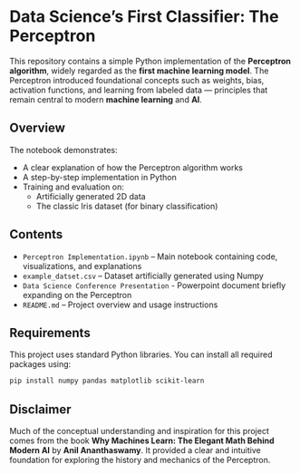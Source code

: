 # Data Science’s First Classifier: The Perceptron

This repository contains a simple Python implementation of the **Perceptron algorithm**, widely regarded as the **first machine learning model**. The Perceptron introduced foundational concepts such as weights, bias, activation functions, and learning from labeled data — principles that remain central to modern **machine learning** and **AI**.

## Overview

The notebook demonstrates:
- A clear explanation of how the Perceptron algorithm works
- A step-by-step implementation in Python
- Training and evaluation on:
  - Artificially generated 2D data
  - The classic Iris dataset (for binary classification)

## Contents

- `Perceptron Implementation.ipynb` – Main notebook containing code, visualizations, and explanations
- `example_datset.csv` – Dataset artificially generated using Numpy
- `Data Science Conference Presentation` - Powerpoint document briefly expanding on the Perceptron
- `README.md` – Project overview and usage instructions

## Requirements

This project uses standard Python libraries. You can install all required packages using:

```bash
pip install numpy pandas matplotlib scikit-learn
```

## Disclaimer

Much of the conceptual understanding and inspiration for this project comes from the book
**Why Machines Learn: The Elegant Math Behind Modern AI** by **Anil Ananthaswamy**.
It provided a clear and intuitive foundation for exploring the history and mechanics of the Perceptron.
